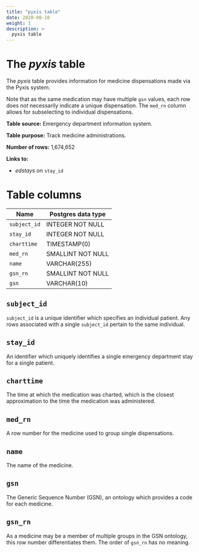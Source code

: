 ```yaml
---
title: "pyxis table"
date: 2020-08-10
weight: 1
description: >
  pyxis table
---
```


# The *pyxis* table

The *pyxis* table provides information for medicine dispensations made via the Pyxis system.

Note that as the same medication may have multiple `gsn` values, each row does *not* necessarily indicate a unique dispensation. The `med_rn` column allows for subselecting to individual dispensations.

**Table source:** Emergency department information system.

**Table purpose:** Track medicine administrations.

**Number of rows:** 1,674,652

**Links to:**

* *edstays* on `stay_id`

<!-- # Important considerations -->

# Table columns

Name | Postgres data type
---- | ----
`subject_id` | INTEGER NOT NULL
`stay_id`   | INTEGER NOT NULL
`charttime` | TIMESTAMP(0)
`med_rn`    | SMALLINT NOT NULL
`name`      | VARCHAR(255)
`gsn_rn`    | SMALLINT NOT NULL
`gsn`       | VARCHAR(10)

## `subject_id`

`subject_id` is a unique identifier which specifies an individual patient. Any rows associated with a single `subject_id` pertain to the same individual.

## `stay_id`

An identifier which uniquely identifies a single emergency department stay for a single patient.

## `charttime`

The time at which the medication was charted, which is the closest approximation to the time the medication was administered.

## `med_rn`

A row number for the medicine used to group single dispensations.

## `name`

The name of the medicine.

## `gsn`

The Generic Sequence Number (GSN), an ontology which provides a code for each medicine.

## `gsn_rn`

As a medicine may be a member of multiple groups in the GSN ontology, this row number differentiates them. The order of `gsn_rn` has no meaning.